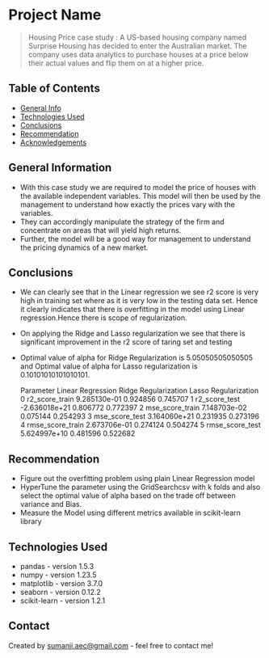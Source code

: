# Project Name
> Housing Price case study :
    A US-based housing company named Surprise Housing has decided to enter the Australian market. The company uses data analytics to purchase houses at a price below their actual values and flip them on at a higher price.



 


## Table of Contents
* [General Info](#general-information)
* [Technologies Used](#technologies-used)
* [Conclusions](#conclusions)
* [Recommendation](#Recommendation)
* [Acknowledgements](#acknowledgements)


## General Information
- With this case study we  are required to model the price of houses with the available independent variables. This model will then be used by the management to understand how exactly the prices vary with the variables. 
- They can accordingly manipulate the strategy of the firm and concentrate on areas that will yield high returns.
-  Further, the model will be a good way for management to understand the pricing dynamics of a new market.

<!-- You don't have to answer all the questions - just the ones relevant to your project. -->

## Conclusions
- We can clearly see that in the Linear regression we see r2 score is very high in training set where as it is very low in the testing data set.
Hence it clearly indicates that there is overfitting in the model using Linear regression.Hence there is scope of regularization.
- On applying the Ridge and Lasso regularization we see that there is significant improvement in the r2 score of taring set and testing 
- Optimal value of alpha for Ridge Regularization is 5.05050505050505 and Optimal value of alpha for Lasso regularization  is 0.10101010101010101.

	Parameter 	     Linear Regression  	Ridge Regularization 	Lasso Regularization
0 	r2_score_train 	    9.285130e-01 	       0.924856         	0.745707
1 	r2_score_test 	    -2.636018e+21      	   0.806772 	        0.772397
2 	mse_score_train 	7.148703e-02           0.075144 	        0.254293
3 	mse_score_test   	3.164060e+21 	       0.231935 	        0.273196
4 	rmse_score_train 	2.673706e-01 	       0.274124         	0.504274
5 	rmse_score_test 	5.624997e+10 	       0.481596 	        0.522682

## Recommendation

- Figure out the overfitting problem using plain Linear Regression model
- HyperTune the parameter using the GridSearchcsv  with k folds and also select the optimal value of alpha based on the trade off between 
  variance and Bias.
- Measure the Model using different metrics available in scikit-learn library



## Technologies Used
- pandas - version 1.5.3
- numpy - version 1.23.5
- matplotlib - version 3.7.0
- seaborn - version 0.12.2
- scikit-learn - version 1.2.1




## Contact
Created by sumanji.aec@gmail.com  - feel free to contact me!
